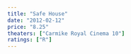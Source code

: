 ```yaml
---
title: "Safe House"
date: "2012-02-12"
price: "8.25"
theaters: ["Carmike Royal Cinema 10"]
ratings: ["R"]
---
```

